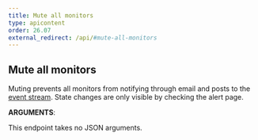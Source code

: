 ```yaml
---
title: Mute all monitors
type: apicontent
order: 26.07
external_redirect: /api/#mute-all-monitors
---
```


## Mute all monitors
Muting prevents all monitors from notifying through email and posts to the [event stream][1]. State changes are only visible by checking the alert page.

**ARGUMENTS**:

This endpoint takes no JSON arguments.

[1]: /graphing/event_stream
